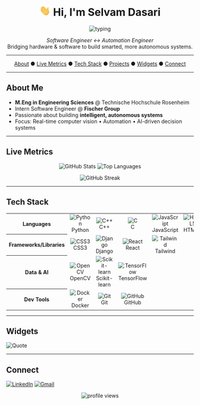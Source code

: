 <h1 align="center">
    <img src="https://raw.githubusercontent.com/ABSphreak/ABSphreak/master/gifs/Hi.gif" width="30px" />
  Hi, I'm Selvam Dasari
</h1>
<p align="center">
    <img src="https://readme-typing-svg.herokuapp.com?font=Fira+Code&size=24&duration=2000&pause=1000&color=06B6D4&center=true&vCenter=true&width=500&lines=Software+Engineer;Automation+Enthusiast;AI+Explorer;Problem+solver" alt="typing"/>
</p>
<p align="center">
  <em>Software Engineer ↔ Automation Engineer</em><br>
  Bridging hardware & software to build smarted, more autonomous systems.
</p>

---
<p align="center">
    <a href="#about-me">About</a> ●  
    <a href="#live-metrics">Live Metrics</a> ●
    <a href="#tech-stack">Tech Stack</a> ● 
    <a href="#projects">Projects</a> ●
    <a href="#widgets">Widgets</a> ●
    <a href="#connect">Connect</a>
</p>

---

## About Me
- **M.Eng in Engineering Sciences** @ Technische Hochschule Rosenheim
- Intern Software Engineer @ **Fischer Group**
- Passionate about building **intelligent, autonomous systems**
- Focus: Real-time computer vision • Automation • AI-driven decision systems

---

## Live Metrics
<p align="center">
  <!-- GitHub Stats -->
  <img height="150" src="https://github-readme-stats.vercel.app/api?username=Selvam-DG&show_icons=true&theme=vue-dark&count_private=true" alt="GitHub Stats"/>

  <!-- Top Languages -->
  <img height="150" src="https://github-readme-stats.vercel.app/api/top-langs/?username=Selvam-DG&layout=compact&theme=vue-dark" alt="Top Languages"/>
</p>
<p align="center">
  <!-- GitHub Streak -->
  <img src="https://github-readme-streak-stats.herokuapp.com/?user=Selvam-DG&theme=vue-dark" alt="GitHub Streak"/>

</p>


---

## Tech Stack


<table>
    <tr>
        <th>Languages </th>
        <td align="center"> <img src="https://cdn.jsdelivr.net/npm/simple-icons@v8/icons/python.svg" width="40" alt="Python" /> <br>Python</td>
        <td align="center"> <img src="https://cdn.jsdelivr.net/npm/simple-icons@v8/icons/cplusplus.svg" width="40" alt="C++" /> <br>C++</td>
        <td align="center"> <img src="https://cdn.jsdelivr.net/npm/simple-icons@v8/icons/c.svg" width="40" alt="C" /> <br>C</td>
        <td align="center"> <img src="https://cdn.jsdelivr.net/npm/simple-icons@v8/icons/javascript.svg" width="40" alt="JavaScript" /> <br>JavaScript</td>
        <td align="center"> <img src="https://cdn.jsdelivr.net/npm/simple-icons@v8/icons/html5.svg" width="40" alt="HTML5" /> <br>HTML5 </td>
    </tr>
    <tr>
        <th>Frameworks/Libraries</th>
        <td align="center"> <img src="https://cdn.jsdelivr.net/npm/simple-icons@v8/icons/css3.svg" width="40" alt="CSS3" /> <br>CSS3</td>
        <td align="center"> <img src="https://cdn.jsdelivr.net/npm/simple-icons@v8/icons/django.svg" width="40" alt="Django" /> <br>Django</td>
        <td align="center"> <img src="https://cdn.jsdelivr.net/npm/simple-icons@v8/icons/react.svg" width="40" alt="React" /> <br>React</td>
        <td align="center"> <img src="https://cdn.jsdelivr.net/npm/simple-icons@v8/icons/tailwindcss.svg" width="40" alt="Tailwind" /> <br> Tailwind </td>
  </tr>
  <tr>
      <th>Data & AI</th>
    <td align="center"> <img src="https://cdn.jsdelivr.net/npm/simple-icons@v8/icons/opencv.svg" width="40" alt="OpenCV" /> <br>OpenCV</td>
      <td align="center"> <img src="https://cdn.jsdelivr.net/npm/simple-icons@v8/icons/scikitlearn.svg" width="40" alt="Scikit-learn" /> <br>Scikit-learn</td>
    <td align="center"> <img src="https://cdn.jsdelivr.net/npm/simple-icons@v8/icons/tensorflow.svg" width="40" alt="TensorFlow" /> <br>TensorFlow</td>
    
 </tr>
    <tr>
      <th>Dev Tools</th>
      <td align="center"> <img src="https://cdn.jsdelivr.net/npm/simple-icons@v8/icons/docker.svg" width="40" alt="Docker" /> <br>Docker</td>
        <td align="center"> <img src="https://cdn.jsdelivr.net/npm/simple-icons@v8/icons/git.svg" width="40" alt="Git" /> <br>Git</td>
        <td align="center"> <img src="https://cdn.jsdelivr.net/npm/simple-icons@v8/icons/github.svg" width="40" alt="GitHub" /> <br>GitHub</td>
  </tr>
</table>


---

## Widgets

![Quote](https://quotes-github-readme.vercel.app/api?type=horizontal&theme=tokyonight)

---


## Connect
[![LinkedIn](https://img.shields.io/badge/LinkedIn-blue?logo=linkedin&logoColor=white)](https://www.linkedin.com/in/selvamdasari55/)
[![Gmail](https://img.shields.io/badge/Gmail-D14836?logo=gmail&logoColor=white)](mailto:dasariselvam321@gmail.com)


<p align="center">
  <img src="https://komarev.com/ghpvc/?username=Selvam-DG&color=brightgreen" alt="profile views" />
</p>










